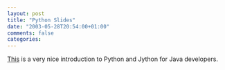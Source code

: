 ```yaml
---
layout: post
title: "Python Slides"
date: "2003-05-28T20:54:00+01:00"
comments: false
categories: 
---
```


<p><a href="http://luxor-xul.sourceforge.net/talk/jug-feb-2003/slides.html#python-1" title="Python and Jelly: Scripting Power for Java and XML">This</a> is a very nice introduction to Python and Jython for Java developers.</p>

